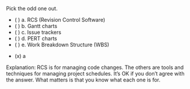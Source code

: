 <panel header="{{ icon_Q_A }} Pick the odd one out of these project management tools/techniques." expanded>

<panel header="%%{{ icon_prereq }}%% Prerequisites" minimized>
  <panel src="../../revisionControl/what/unit-inElsewhere-asFlat.md" boilerplate header="{{ icon_prereq }} Revision Control: What" />
  <panel src="../../projectPlanning/ganttCharts/unit-inElsewhere-asFlat.md" boilerplate header="Project Planning: Gantt Charts" />
  <panel src="../../projectPlanning/issueTrackers/unit-inElsewhere-asFlat.md" boilerplate header="{{ icon_prereq }} Project Planning: Issue Trackers" />
  <panel src="../../projectPlanning/pertCharts/unit-inElsewhere-asFlat.md" boilerplate header="Project Planning: PERT Charts" />
  <panel src="../../projectPlanning/workBreakdownStructure/unit-inElsewhere-asFlat.md" boilerplate header="{{ icon_prereq }} Project Planning: Work Breakdown Structure" />
</panel>

<p/>

<question>
Pick the odd one out.

- ( ) a. RCS (Revision Control Software)
- ( ) b. Gantt charts
- ( ) c. Issue trackers
- ( ) d. PERT charts
- ( ) e. Work Breakdown Structure (WBS)

<div slot="answer">

- (x) a

Explanation: RCS is for managing code changes. The others are tools and techniques for managing project schedules. It’s OK if you don’t agree with the answer. What matters is that you know what each one is for.

</div>
</question>
</panel>
